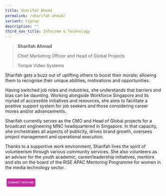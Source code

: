 ```yaml
---
title: Sharifah Ahmad
permalink: /sharifah-ahmad/
variant: tiptap
description: ""
third_nav_title: Infocomm & Technology
---
```

<blockquote>
<p><strong>Sharifah Ahmad</strong>
</p>
<p>Chief Marketing Officer and Head of Global Projects</p>
<p>Torque Video Systems</p>
<p></p>
</blockquote>
<p>Sharifah gets a buzz out of uplifting others to boost their morale; allowing
them to recognise their unique abilities, motivations and opportunities.</p>
<p></p>
<p>Having switched job roles and industries, she understands that barriers
and bias can be daunting. Working alongside Workforce Singapore and its
myriad of accessible initiatives and resources, she aims to facilitate
a positive support system for job seekers and those considering career
moves and/or advancements.</p>
<p></p>
<p>Sharifah currently serves as the CMO and Head of Global projects for a
broadcast engineering MNC headquartered in Singapore. In that capacity,
she orchestrates all aspects of publicity, drives brand growth, oversees
project management and operational execution.</p>
<p></p>
<p>Thanks to a supportive work environment, Sharifah lives the spirit of
volunteerism through various community services. She also volunteers as
an advisor for the youth academic, career/leadership initiatives, mentors
and sits on the board of the RISE APAC Mentoring Programme for women in
the media technology sector.</p>
<p></p>
<p></p><a class="isomer-image-wrapper" href="https://form.gov.sg/677f3c643bcc16aeaba5e6f3"><img style="width: 20%;" height="auto" width="100%" alt="" src="/images/CONNECT_WITH_ME.png"></a>
<p></p>